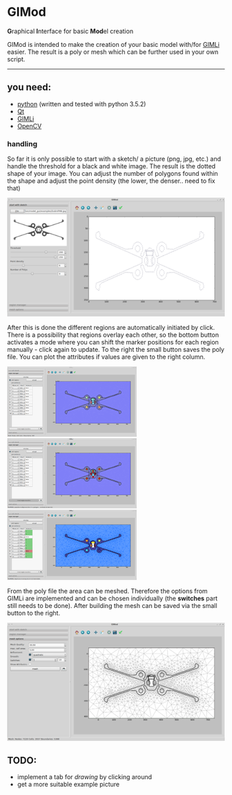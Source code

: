 # GIMod
**G**raphical **I**nterface for basic **Mod**el creation

GIMod is intended to make the creation of your basic model with/for [GIMLi](www.pygimli.org) easier. The result is a poly or mesh which can be further used in your own script.

---
## you need:
+ [python](https://www.python.org/downloads/) (written and tested with python 3.5.2)
+ [Qt](https://www.qt.io/download/)
+ [GIMLi](http://www.pygimli.org/installation.html)
+ [OpenCV](http://opencv.org/downloads.html)

### handling
So far it is only possible to start with a sketch/ a picture (png, jpg, etc.) and handle the threshold for a black and white image. The result is the dotted shape of your image. You can adjust the number of polygons found within the shape and adjust the point density (the lower, the denser.. need to fix that)

<img src="images/scrot_01.png" width="600">

After this is done the different regions are automatically initiated by click. There is a possibility that regions overlay each other, so the bottom button activates a mode where you can shift the marker positions for each region manually - click again to update. To the right the small button saves the poly file. You can plot the attributes if values are given to the right column.

<img src="images/scrot_02.png" width="300"> <img src="images/scrot_03.png" width="300"> <img src="images/scrot_04.png" width="300">

From the poly file the area can be meshed. Therefore the options from GIMLi are implemented and can be chosen individually (the **switches** part still needs to be done). After building the mesh can be saved via the small button to the right.

<img src="images/scrot_05.png" width="600">

## TODO:
+ implement a tab for *drawing* by clicking around
+ get a more suitable example picture
